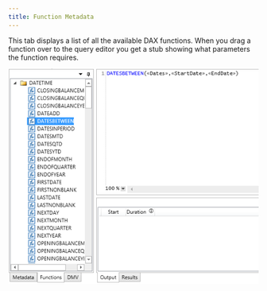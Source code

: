 ```yaml
---
title: Function Metadata
---
```


This tab displays a list of all the available DAX functions.
When you drag a function over to the query editor you get a stub showing what parameters the function requires.

![](functions.png)